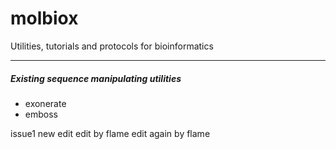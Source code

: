 molbiox
=======

Utilities, tutorials and protocols for bioinformatics

-------


##### Existing sequence manipulating utilities

* exonerate 
* emboss

issue1 new edit
edit by flame
edit again by flame
